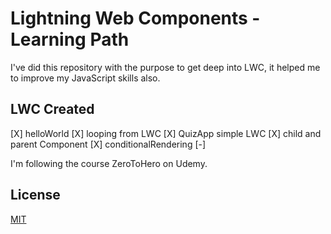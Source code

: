 # Lightning Web Components - Learning Path

I've did this repository with the purpose to get deep into LWC, it helped me to improve my JavaScript skills also.
## LWC Created
[X] helloWorld
[X] looping from LWC
[X] QuizApp simple LWC
[X] child and parent Component
[X] conditionalRendering
[-] 

I'm following the course ZeroToHero on Udemy.
## License

[MIT](https://choosealicense.com/licenses/mit/)